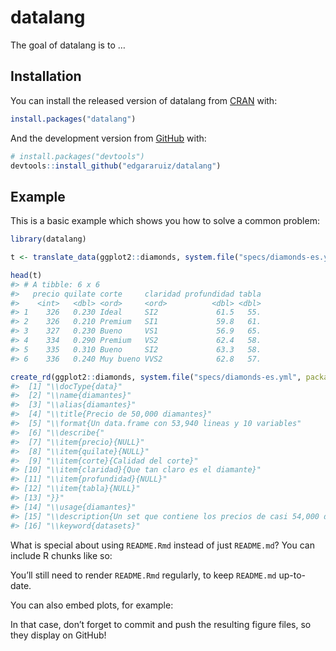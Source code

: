 
<!-- README.md is generated from README.Rmd. Please edit that file -->

# datalang

The goal of datalang is to …

## Installation

You can install the released version of datalang from
[CRAN](https://CRAN.R-project.org) with:

``` r
install.packages("datalang")
```

And the development version from [GitHub](https://github.com/) with:

``` r
# install.packages("devtools")
devtools::install_github("edgararuiz/datalang")
```

## Example

This is a basic example which shows you how to solve a common problem:

``` r
library(datalang)

t <- translate_data(ggplot2::diamonds, system.file("specs/diamonds-es.yml", package = "datalang")) 

head(t)
#> # A tibble: 6 x 6
#>   precio quilate corte     claridad profundidad tabla
#>    <int>   <dbl> <ord>     <ord>          <dbl> <dbl>
#> 1    326   0.230 Ideal     SI2             61.5   55.
#> 2    326   0.210 Premium   SI1             59.8   61.
#> 3    327   0.230 Bueno     VS1             56.9   65.
#> 4    334   0.290 Premium   VS2             62.4   58.
#> 5    335   0.310 Bueno     SI2             63.3   58.
#> 6    336   0.240 Muy bueno VVS2            62.8   57.
```

``` r
create_rd(ggplot2::diamonds, system.file("specs/diamonds-es.yml", package = "datalang")) 
#>  [1] "\\docType{data}"                                                         
#>  [2] "\\name{diamantes}"                                                       
#>  [3] "\\alias{diamantes}"                                                      
#>  [4] "\\title{Precio de 50,000 diamantes}"                                     
#>  [5] "\\format{Un data.frame con 53,940 lineas y 10 variables"                 
#>  [6] "\\describe{"                                                             
#>  [7] "\\item{precio}{NULL}"                                                    
#>  [8] "\\item{quilate}{NULL}"                                                   
#>  [9] "\\item{corte}{Calidad del corte}"                                        
#> [10] "\\item{claridad}{Que tan claro es el diamante}"                          
#> [11] "\\item{profundidad}{NULL}"                                               
#> [12] "\\item{tabla}{NULL}"                                                     
#> [13] "}}"                                                                      
#> [14] "\\usage{diamantes}"                                                      
#> [15] "\\description{Un set que contiene los precios de casi 54,000 diamantes.}"
#> [16] "\\keyword{datasets}"
```

What is special about using `README.Rmd` instead of just `README.md`?
You can include R chunks like so:

You’ll still need to render `README.Rmd` regularly, to keep `README.md`
up-to-date.

You can also embed plots, for example:

In that case, don’t forget to commit and push the resulting figure
files, so they display on GitHub\!
